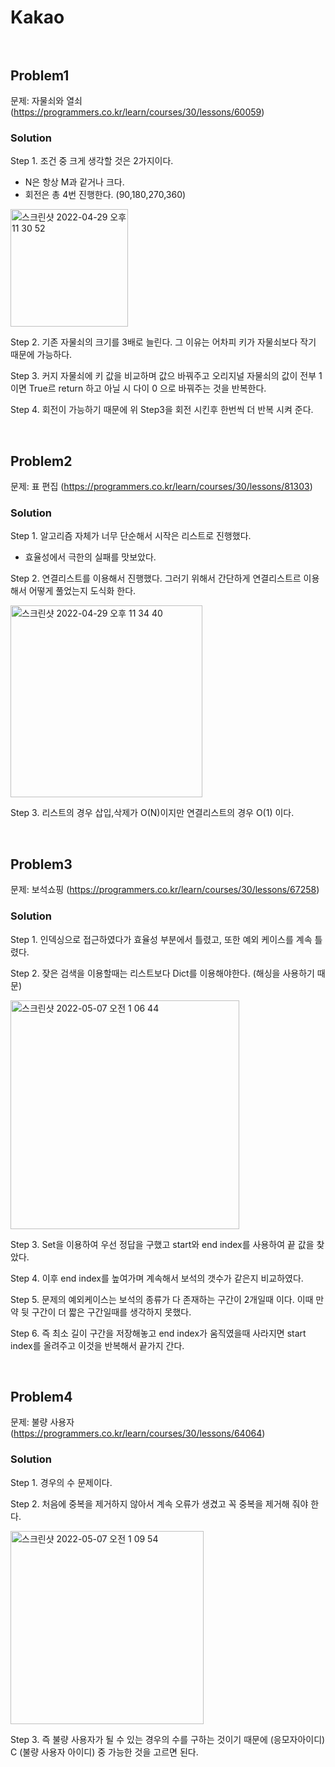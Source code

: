 # Kakao <br/><br/>

## Problem1

문제: 자물쇠와 열쇠 (https://programmers.co.kr/learn/courses/30/lessons/60059)

### Solution

Step 1. 조건 중 크게 생각할 것은 2가지이다. 
- N은 항상 M과 같거나 크다.
- 회전은 총 4번 진행한다. (90,180,270,360)

<img width="188" alt="스크린샷 2022-04-29 오후 11 30 52" src="https://user-images.githubusercontent.com/60414900/165965365-30317fce-c7c3-4f88-a613-7fb7d52f869a.png">

Step 2. 기존 자물쇠의 크기를 3배로 늘린다. 그 이유는 어차피 키가 자물쇠보다 작기 때문에 가능하다.

Step 3. 커지 자물쇠에 키 값을 비교하며 값으 바꿔주고 오리지널 자물쇠의 값이 전부 1이면 True르 return 하고 아닐 시 다이 0 으로 바꿔주는 것을 반복한다.

Step 4. 회전이 가능하기 때문에 위 Step3을 회전 시킨후 한번씩 더 반복 시켜 준다.

<br/>

## Problem2

문제: 표 편집 (https://programmers.co.kr/learn/courses/30/lessons/81303)

### Solution

Step 1. 알고리즘 자체가 너무 단순해서 시작은 리스트로 진행했다.
- 효율성에서 극한의 실패를 맛보았다.

Step 2. 연결리스트를 이용해서 진행했다. 그러기 위해서 간단하게 연결리스트르 이용해서 어떻게 풀었는지 도식화 한다.

<img width="307" alt="스크린샷 2022-04-29 오후 11 34 40" src="https://user-images.githubusercontent.com/60414900/165966034-45fac336-caaf-4e2c-badc-39a4d902a846.png">

Step 3. 리스트의 경우 삽입,삭제가 O(N)이지만 연결리스트의 경우 O(1) 이다.

<br/>

## Problem3

문제: 보석쇼핑 (https://programmers.co.kr/learn/courses/30/lessons/67258)

### Solution

Step 1. 인덱싱으로 접근하였다가 효율성 부분에서 틀렸고, 또한 예외 케이스를 계속 틀렸다.

Step 2. 잦은 검색을 이용할때는 리스트보다 Dict를 이용해야한다. (해싱을 사용하기 때문)

<img width="366" alt="스크린샷 2022-05-07 오전 1 06 44" src="https://user-images.githubusercontent.com/60414900/167170595-a9650fea-1d9e-44b0-be34-a8d21d014685.png">

Step 3. Set을 이용하여 우선 정답을 구했고 start와 end index를 사용하여 끝 값을 찾았다.

Step 4. 이후 end index를 높여가며 계속해서 보석의 갯수가 같은지 비교하였다.

Step 5. 문제의 예외케이스는 보석의 종류가 다 존재하는 구간이 2개일때 이다. 이때 만약 뒷 구간이 더 짧은 구간일때를 생각하지 못했다.

Step 6. 즉 최소 길이 구간을 저장해놓고 end index가 움직였을때 사라지면 start index를 올려주고 이것을 반복해서 끝가지 간다.


<br/>

## Problem4

문제: 불량 사용자 (https://programmers.co.kr/learn/courses/30/lessons/64064)

### Solution

Step 1. 경우의 수 문제이다.

Step 2. 처음에 중복을 제거하지 않아서 계속 오류가 생겼고 꼭 중복을 제거해 줘야 한다.

<img width="309" alt="스크린샷 2022-05-07 오전 1 09 54" src="https://user-images.githubusercontent.com/60414900/167171077-94fe12cc-82b6-4b43-bb3f-529999ac2721.png">

Step 3. 즉 불량 사용자가 될 수 있는 경우의 수를 구하는 것이기 때문에 (응모자아이디) C (불량 사용자 아이디) 중 가능한 것을 고르면 된다.








